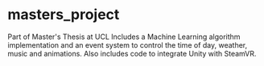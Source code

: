 # masters_project
Part of Master's Thesis at UCL
Includes a Machine Learning algorithm implementation and an event system to control the time of day, weather, music and animations. Also includes code to integrate Unity with SteamVR.
